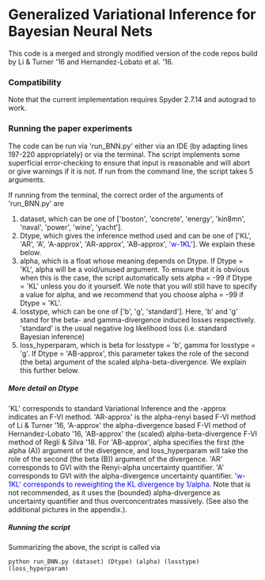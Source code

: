 # Generalized Variational Inference for Bayesian Neural Nets

This code is a merged and strongly modified version of the code repos build by Li & Turner '16 and Hernandez-Lobato et al. '16. 

### Compatibility

Note that the current implementation requires Spyder 2.7.14 and autograd to work.


### Running the paper experiments

The code can be run via 'run\_BNN.py' either via an IDE (by adapting lines 197-220 appropriately) or via the terminal. The script implements some superficial error-checking to ensure that input is reasonable and will abort or give warnings if it is not. If run from the command line, the script takes 5 arguments.

If running from the terminal, the correct order of the arguments of 'run\_BNN.py' are

1. dataset, which can be one of ['boston', 'concrete', 'energy', 'kin8mn', 'naval', 'power', 'wine', 'yacht'].
2. Dtype, which gives the inference method used and can be one of ['KL', 'AR', 'A', 'A-approx', 'AR-approx', 'AB-approx', <span style="color:blue;">'w-1KL'</span>]. We explain these below.
3. alpha, which is a float whose meaning depends on Dtype. If Dtype = 'KL', alpha will be a void/unused argument. To ensure that it is obvious when this is the case, the script automatically sets alpha = -99 if Dtype = 'KL' unless you do it yourself. We note that you will still have to specify a value for alpha, and we recommend that you choose alpha = -99 if Dtype = 'KL'.
4. losstype, which can be one of ['b', 'g', 'standard']. Here, 'b' and 'g' stand for the beta- and gamma-divergence induced losses respectively. 'standard' is the usual negative log likelihood loss (i.e. standard Bayesian inference)
5. loss\_hyperparam, which is beta for losstype = 'b', gamma for losstype = 'g'. If Dtype = 'AB-approx', this parameter takes the role of the second (the beta) argument of the scaled alpha-beta-divergence. We explain this further below.

##### More detail on Dtype

'KL' corresponds to standard Variational Inference and the -approx indicates an F-VI method. 'AR-approx' is the alpha-renyi based F-VI method of Li & Turner '16, 'A-approx' the alpha-divergence based F-VI method of Hernandez-Lobato '16, 'AB-approx' the (scaled) alpha-beta-divergence F-VI method of Regli & Silva '18. For 'AB-approx', alpha specifies the first (the alpha (A)) argument of the divergence, and loss\_hyperparam will take the role of the second (the beta (B)) argument of the divergence. 
'AR' corresponds to GVI with the Renyi-alpha uncertainty quantifier. 'A' corresponds to GVI with the alpha-divergence uncertainty quantifier. <span style="color:blue;"> 'w-1KL' corresponds to reweighting the KL divergence by 1/alpha.</span> Note that is not recommended, as it uses the (bounded) alpha-divergence as uncertainty quantifier and thus overconcentrates massively. (See also the additional pictures in the appendix.).

##### Running the script

Summarizing the above, the script is called via

```
python run_BNN.py (dataset) (Dtype) (alpha) (losstype) (loss_hyperparam)
```
